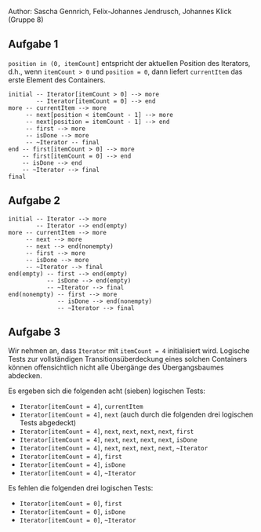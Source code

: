 Author: Sascha Gennrich, Felix-Johannes Jendrusch, Johannes Klick (Gruppe 8)

## Aufgabe 1

`position in (0, itemCount]` entspricht der aktuellen Position des Iterators, d.h., wenn `itemCount > 0` und `position = 0`, dann liefert `currentItem` das erste Element des Containers.

	initial -- Iterator[itemCount > 0] --> more
	        -- Iterator[itemCount = 0] --> end
	more -- currentItem --> more
	     -- next[position < itemCount - 1] --> more
	     -- next[position = itemCount - 1] --> end
	     -- first --> more
	     -- isDone --> more
	     -- ~Iterator -- final
	end -- first[itemCount > 0] --> more
	    -- first[itemCount = 0] --> end
	    -- isDone --> end
	    -- ~Iterator --> final
	final

## Aufgabe 2

	initial -- Iterator --> more
	        -- Iterator --> end(empty)
	more -- currentItem --> more
	     -- next --> more
	     -- next --> end(nonempty)
	     -- first --> more
	     -- isDone --> more
	     -- ~Iterator --> final
	end(empty) -- first --> end(empty)
	           -- isDone --> end(empty)
	           -- ~Iterator --> final
	end(nonempty) -- first --> more
	              -- isDone --> end(nonempty)
	              -- ~Iterator --> final

## Aufgabe 3

Wir nehmen an, dass `Iterator` mit `itemCount = 4` initialisiert wird. Logische Tests zur vollständigen Transitionsüberdeckung eines solchen Containers können offensichtlich nicht alle Übergänge des Übergangsbaumes abdecken.

Es ergeben sich die folgenden acht (sieben) logischen Tests:

- `Iterator[itemCount = 4]`, `currentItem`
- `Iterator[itemCount = 4]`, `next` (auch durch die folgenden drei logischen Tests abgedeckt)
- `Iterator[itemCount = 4]`, `next`, `next`, `next`, `next`, `first`
- `Iterator[itemCount = 4]`, `next`, `next`, `next`, `next`, `isDone`
- `Iterator[itemCount = 4]`, `next`, `next`, `next`, `next`, `~Iterator`
- `Iterator[itemCount = 4]`, `first`
- `Iterator[itemCount = 4]`, `isDone`
- `Iterator[itemCount = 4]`, `~Iterator`

Es fehlen die folgenden drei logischen Tests:

- `Iterator[itemCount = 0]`, `first`
- `Iterator[itemCount = 0]`, `isDone`
- `Iterator[itemCount = 0]`, `~Iterator`
